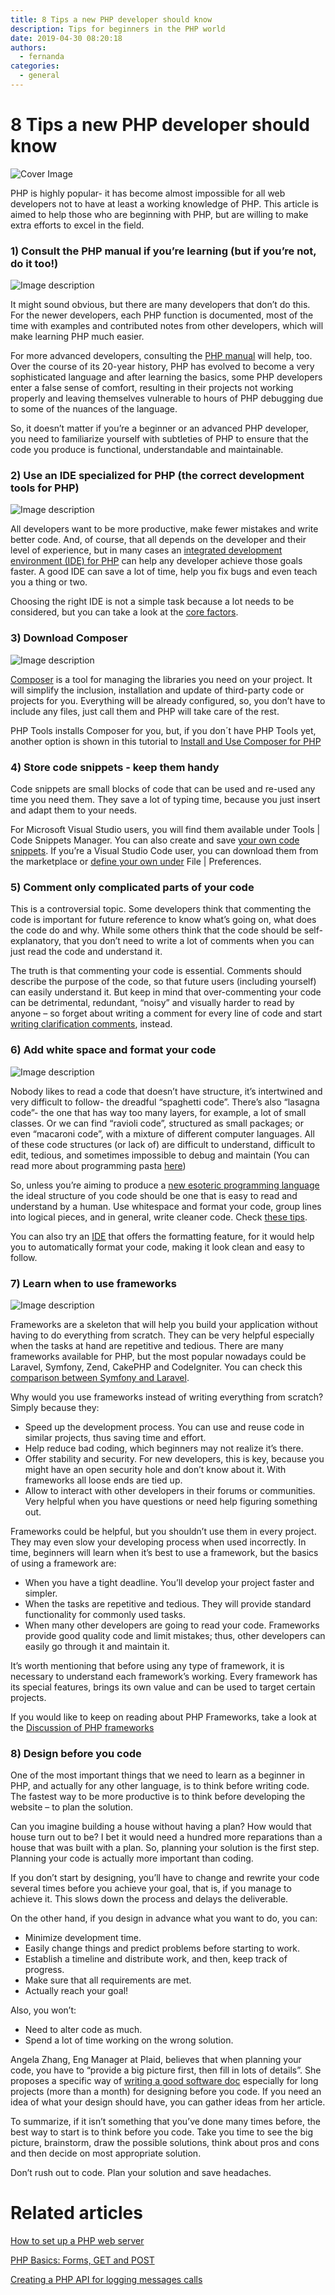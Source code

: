 ```yaml
---
title: 8 Tips a new PHP developer should know
description: Tips for beginners in the PHP world
date: 2019-04-30 08:20:18
authors:
  - fernanda
categories:
  - general
---
```


# 8 Tips a new PHP developer should know

![Cover Image](imgs/tips2.png)

PHP is highly popular- it has become almost impossible for all web developers not to have at least a working knowledge of PHP. This article is aimed to help those who are beginning with PHP, but are willing to make extra efforts to excel in the field.

<!-- more -->

### 1) Consult the PHP manual if you’re learning (but if you’re not, do it too!)

![Image description](imgs/php_manual_example2.jpg)

It might sound obvious, but there are many developers that don’t do this. For the newer developers, each PHP function is documented, most of the time with examples and contributed notes from other developers, which will make learning PHP much easier.

For more advanced developers, consulting the [PHP manual](https://www.php.net/docs.php) will help, too. Over the course of its 20-year history, PHP has evolved to become a very sophisticated language and after learning the basics, some PHP developers enter a false sense of comfort, resulting in their projects not working properly and leaving themselves vulnerable to hours of PHP debugging due to some of the nuances of the language. 

So, it doesn’t matter if you’re a beginner or an advanced PHP developer, you need to familiarize yourself with subtleties of PHP to ensure that the code you produce is functional, understandable and maintainable.



### 2) Use an IDE specialized for PHP (the correct development tools for PHP)

![Image description](imgs/phptools-editor[7506].gif)

All developers want to be more productive, make fewer mistakes and write better code. And, of course, that all depends on the developer and their level of experience, but in many cases an [integrated development environment (IDE) for PHP](https://www.devsense.com/) can help any developer achieve those goals faster. A good IDE can save a lot of time, help you fix bugs and even teach you a thing or two.

Choosing the right IDE is not a simple task because a lot needs to be considered, but you can take a look at the [core factors](https://blog.devsense.com/en/2019/03/factors-to-consider-when-choosing-your-php-development-tool).


### 3) Download Composer

![Image description](imgs/composer_4.jpg)

[Composer](https://getcomposer.org/doc/00-intro.md) is a tool for managing the libraries you need on your project. It will simplify the inclusion, installation and update of third-party code or projects for you. Everything will be already configured, so, you don’t have to include any files, just call them and PHP will take care of the rest.

PHP Tools installs Composer for you, but, if you don´t have PHP Tools yet, another option is shown in this tutorial to [Install and Use Composer for PHP](https://blog.devsense.com/installing-and-user-composer-for-php)



### 4) Store code snippets - keep them handy

Code snippets are small blocks of code that can be used and re-used any time you need them. They save a lot of typing time, because you just insert and adapt them to your needs.

For Microsoft Visual Studio users, you will find them available under Tools | Code Snippets Manager. You can also create and save [your own code snippets](https://docs.microsoft.com/en-us/visualstudio/ide/walkthrough-creating-a-code-snippet?view=vs-2017). If you’re a Visual Studio Code user, you can download them from the marketplace or [define your own under](https://code.visualstudio.com/docs/editor/userdefinedsnippets) File | Preferences.

### 5) Comment only complicated parts of your code


This is a controversial topic. Some developers think that commenting the code is important for future reference to know what’s going on, what does the code do and why. While some others think that the code should be self-explanatory, that you don’t need to write a lot of comments when you can just read the code and understand it.

The truth is that commenting your code is essential. Comments should describe the purpose of the code, so that future users (including yourself) can easily understand it. But keep in mind that over-commenting your code can be detrimental, redundant, “noisy” and visually harder to read by anyone – so forget about writing a comment for every line of code and start [writing clarification comments](https://blog.devsense.com/commenting-your-php-code), instead.

### 6) Add white space and format your code

![Image description](imgs/format-document.gif)

Nobody likes to read a code that doesn’t have structure, it’s intertwined and very difficult to follow- the dreadful “spaghetti code”. There’s also “lasagna code”- the one that has way too many layers, for example, a lot of small classes. Or we can find “ravioli code”, structured as small packages; or even “macaroni code”, with a mixture of different computer languages. All of these code structures (or lack of) are difficult to understand, difficult to edit, tedious, and sometimes impossible to debug and maintain (You can read more about programming pasta [here](https://www.docsity.com/en/news/programming-2/programming-pasta-spaghetti-lasagna-ravioli-macaroni-code/))

So, unless you’re aiming to produce a [new esoteric programming language](https://en.wikipedia.org/wiki/Esoteric_programming_language#Examples) the ideal structure of you code should be one that is easy to read and understand by a human. Use whitespace and format your code, group lines into logical pieces, and in general, write cleaner code. Check [these tips](https://techindustan.com/ways-to-write-a-cleaner-code-become-a-better-programmer/).

You can also try an [IDE]( https://www.devsense.com/en/features#vscode) that offers the formatting feature, for it would help you to automatically format your code, making it look clean and easy to follow. 


### 7) Learn when to use frameworks

![Image description](imgs/1556624015_tmp_frameworks.jpg)

Frameworks are a skeleton that will help you build your application without having to do everything from scratch. They can be very helpful especially when the tasks at hand are repetitive and tedious. There are many frameworks available for PHP, but the most popular nowadays could be Laravel, Symfony, Zend, CakePHP and CodeIgniter. You can check this [comparison between Symfony and Laravel](https://blog.devsense.com/2019/02/symfony-vs-laravel).

Why would you use frameworks instead of writing everything from scratch? Simply because they:

* Speed up the development process. You can use and reuse code in similar projects, thus saving time and effort.
* Help reduce bad coding, which beginners may not realize it’s there.
* Offer stability and security. For new developers, this is key, because you might have an open security hole and don’t know about it. With frameworks all loose ends are tied up.
* Allow to interact with other developers in their forums or communities. Very helpful when you have questions or need help figuring something out.

Frameworks could be helpful, but you shouldn’t use them in every project. They may even slow your developing process when used incorrectly. In time, beginners will learn when it’s best to use a framework, but the basics of using a framework are:

* When you have a tight deadline. You’ll develop your project faster and simpler.
* When the tasks are repetitive and tedious. They will provide standard functionality for commonly used tasks.
* When many other developers are going to read your code. Frameworks provide good quality code and limit mistakes; thus, other developers can easily go through it and maintain it.


It’s worth mentioning that before using any type of framework, it is necessary to understand each framework’s working. Every framework has its special features, brings its own value and can be used to target certain projects. 

If you would like to keep on reading about PHP Frameworks, take a look at the [Discussion of PHP frameworks](https://www.jotform.com/blog/discussing-php-frameworks/) 

### 8) Design before you code

One of the most important things that we need to learn as a beginner in PHP, and actually for any other language, is to think before writing code. The fastest way to be more productive is to think before developing the website – to plan the solution.

Can you imagine building a house without having a plan? How would that house turn out to be? I bet it would need a hundred more reparations than a house that was built with a plan. So, planning your solution is the first step. Planning your code is actually more important than coding.

If you don’t start by designing, you’ll have to change and rewrite your code several times before you achieve your goal, that is, if you manage to achieve it. This slows down the process and delays the deliverable. 

On the other hand, if you design in advance what you want to do, you can:
* Minimize development time.
* Easily change things and predict problems before starting to work.
* Establish a timeline and distribute work, and then, keep track of progress.
* Make sure that all requirements are met.
* Actually reach your goal!

Also, you won’t:
* Need to alter code as much.
* Spend a lot of time working on the wrong solution.

Angela Zhang, Eng Manager at Plaid, believes that when planning your code, you have to “provide a big picture first, then fill in lots of details”. She proposes a specific way of [writing a good software doc](https://medium.freecodecamp.org/how-to-write-a-good-software-design-document-66fcf019569c) especially for long projects (more than a month) for designing before you code.  If you need an idea of what your design should have, you can gather ideas from her article.

To summarize, if it isn’t something that you’ve done many times before, the best way to start is to think before you code. Take you time to see the big picture, brainstorm, draw the possible solutions, think about pros and cons and then decide on most appropriate solution. 

Don’t rush out to code. Plan your solution and save headaches. 

# Related articles

[How to set up a PHP web server](https://blog.devsense.com/how-to-set-up-php-web-server)

[PHP Basics: Forms, GET and POST](https://blog.devsense.com/php-basics-forms-get-and-post)

[Creating a PHP API for logging messages calls](https://blog.devsense.com/creating-a-php-api-for-logging-messages-calls)


